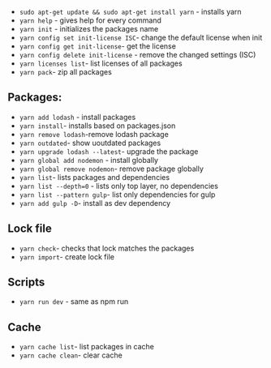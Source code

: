 - `sudo apt-get update && sudo apt-get install yarn` - installs yarn
- `yarn help` - gives help for every command
- `yarn init` - initializes the packages name
- `yarn config set init-license ISC`- change the default license when init
- `yarn config get init-license`- get the license
- `yarn config delete init-license` - remove the changed settings (ISC)
- `yarn licenses list`- list licenses of all packages
- `yarn pack`- zip all packages

## Packages:

- `yarn add lodash` - install packages
- `yarn install`- installs based on packages.json
- `yarn remove lodash`-remove lodash package
- `yarn outdated`- show uoutdated packages
- `yarn upgrade lodash --latest`- upgrade the package
- `yarn global add nodemon` - install globally
- `yarn global remove nodemon`- remove package globally
- `yarn list`- lists packages and dependencies
- `yarn list --depth=0` - lists only top layer, no dependencies
- `yarn list --pattern gulp`- list only dependencies for gulp
- `yarn add gulp -D`- install as dev dependency

## Lock file

- `yarn check`- checks that lock matches the packages
- `yarn import`- create lock file

## Scripts

- `yarn run dev` - same as npm run

## Cache

- `yarn cache list`- list packages in cache
- `yarn cache clean`- clear cache



